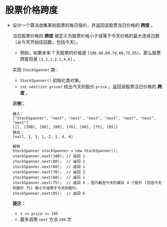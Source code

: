 # 股票价格跨度

- 设计一个算法收集某些股票的每日报价，并返回该股票当日价格的 **跨度** 。

  当日股票价格的 **跨度** 被定义为股票价格小于或等于今天价格的最大连续日数（从今天开始往回数，包括今天）。

  - 例如，如果未来 7 天股票的价格是 `[100,80,60,70,60,75,85]`，那么股票跨度将是 `[1,1,1,2,1,4,6]` 。

  实现 `StockSpanner` 类：

  - `StockSpanner()` 初始化类对象。
  - `int next(int price)` 给出今天的股价 `price` ，返回该股票当日价格的 **跨度** 。

   

  **示例：**

  ```
  输入：
  ["StockSpanner", "next", "next", "next", "next", "next", "next", "next"]
  [[], [100], [80], [60], [70], [60], [75], [85]]
  输出：
  [null, 1, 1, 1, 2, 1, 4, 6]
  
  解释：
  StockSpanner stockSpanner = new StockSpanner();
  stockSpanner.next(100); // 返回 1
  stockSpanner.next(80);  // 返回 1
  stockSpanner.next(60);  // 返回 1
  stockSpanner.next(70);  // 返回 2
  stockSpanner.next(60);  // 返回 1
  stockSpanner.next(75);  // 返回 4 ，因为截至今天的最后 4 个股价 (包括今天的股价 75) 都小于或等于今天的股价。
  stockSpanner.next(85);  // 返回 6
  ```

  **提示：**

  - `1 <= price <= 105`
  - 最多调用 `next` 方法 `104` 次